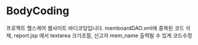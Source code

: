 # BodyCoding
프로젝트 헬스케어 웹사이트 바디코딩입니다.
memboardDAO.xml에 중복된 코드 삭제, report.jsp 에서 textarea 크기조절, 신고자 mem_name 출력될 수 있게 코드수정
